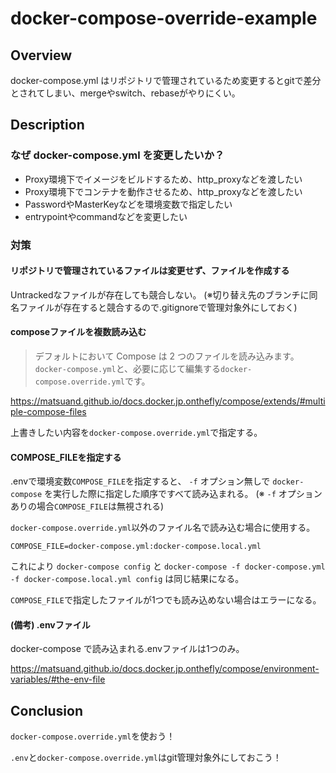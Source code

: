 # docker-compose-override-example

## Overview

docker-compose.yml はリポジトリで管理されているため変更するとgitで差分とされてしまい、mergeやswitch、rebaseがやりにくい。


## Description

### なぜ docker-compose.yml を変更したいか？

- Proxy環境下でイメージをビルドするため、http_proxyなどを渡したい
- Proxy環境下でコンテナを動作させるため、http_proxyなどを渡したい
- PasswordやMasterKeyなどを環境変数で指定したい
- entrypointやcommandなどを変更したい


### 対策

#### リポジトリで管理されているファイルは変更せず、ファイルを作成する

Untrackedなファイルが存在しても競合しない。
(※切り替え先のブランチに同名ファイルが存在すると競合するので.gitignoreで管理対象外にしておく)


#### composeファイルを複数読み込む

> デフォルトにおいて Compose は 2 つのファイルを読み込みます。 `docker-compose.yml`と、必要に応じて編集する`docker-compose.override.yml`です。

https://matsuand.github.io/docs.docker.jp.onthefly/compose/extends/#multiple-compose-files

上書きしたい内容を`docker-compose.override.yml`で指定する。


#### COMPOSE_FILEを指定する

.envで環境変数`COMPOSE_FILE`を指定すると、 `-f` オプション無しで `docker-compose` を実行した際に指定した順序ですべて読み込まれる。
(※ `-f` オプションありの場合`COMPOSE_FILE`は無視される)

`docker-compose.override.yml`以外のファイル名で読み込む場合に使用する。

```
COMPOSE_FILE=docker-compose.yml:docker-compose.local.yml
```

これにより `docker-compose config` と `docker-compose -f docker-compose.yml -f docker-compose.local.yml config` は同じ結果になる。

`COMPOSE_FILE`で指定したファイルが1つでも読み込めない場合はエラーになる。


#### (備考) .envファイル

docker-compose で読み込まれる.envファイルは1つのみ。

https://matsuand.github.io/docs.docker.jp.onthefly/compose/environment-variables/#the-env-file



## Conclusion

`docker-compose.override.yml`を使おう！

`.env`と`docker-compose.override.yml`はgit管理対象外にしておこう！

